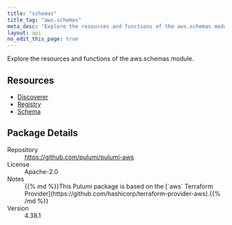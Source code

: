 ```yaml
---
title: "schemas"
title_tag: "aws.schemas"
meta_desc: "Explore the resources and functions of the aws.schemas module."
layout: api
no_edit_this_page: true
---
```


<!-- WARNING: this file was generated by Pulumi Docs Generator. -->
<!-- Do not edit by hand unless you're certain you know what you are doing! -->

Explore the resources and functions of the aws.schemas module.

<h2 id="resources">Resources</h2>
<ul class="api">
    <li><a href="discoverer" title="Discoverer"><span class="api-symbol api-symbol--resource"></span>Discoverer</a></li>
    <li><a href="registry" title="Registry"><span class="api-symbol api-symbol--resource"></span>Registry</a></li>
    <li><a href="schema" title="Schema"><span class="api-symbol api-symbol--resource"></span>Schema</a></li>
</ul>

<h2 id="package-details">Package Details</h2>
<dl class="package-details">
	<dt>Repository</dt>
	<dd><a href="https://github.com/pulumi/pulumi-aws">https://github.com/pulumi/pulumi-aws</a></dd>
	<dt>License</dt>
	<dd>Apache-2.0</dd>
	<dt>Notes</dt>
	<dd>{{% md %}}This Pulumi package is based on the [`aws` Terraform Provider](https://github.com/hashicorp/terraform-provider-aws).{{% /md %}}</dd>
	<dt>Version</dt>
	<dd>4.38.1</dd>
</dl>

